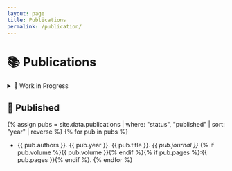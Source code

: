```yaml
---
layout: page
title: Publications
permalink: /publication/
---
```


# 📚 Publications

<details>
<summary>📝 Work in Progress</summary>

{% assign wips = site.data.publications | where: "status", "wip" | sort: "year" | reverse %}
{% for pub in wips %}
- {{ pub.authors }}. {{ pub.year }}. {{ pub.title }}. *{{ pub.journal }}*{% if pub.note %} ({{ pub.note }}){% endif %}.
{% endfor %}

</details>

## 📔 Published

{% assign pubs = site.data.publications | where: "status", "published" | sort: "year" | reverse %}
{% for pub in pubs %}
- {{ pub.authors }}. {{ pub.year }}. {{ pub.title }}. *{{ pub.journal }}* {% if pub.volume %}{{ pub.volume }}{% endif %}{% if pub.pages %}:{{ pub.pages }}{% endif %}.
{% endfor %}

